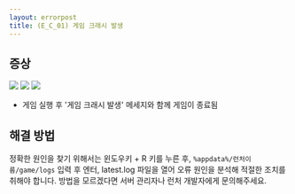 ```yaml
---
layout: errorpost
title: (E_C_01) 게임 크래시 발생
---
```


## 증상

![]({{site.url}}/assets/E_C_01_01.png)
![]({{site.url}}/assets/E_C_01_02.png)
![]({{site.url}}/assets/E_C_01_03.png)

- 게임 실행 후 '게임 크래시 발생' 메세지와 함께 게임이 종료됨

## 해결 방법

정확한 원인을 찾기 위해서는 윈도우키 + R 키를 누른 후, `%appdata%/런처이름/game/logs` 입력 후 엔터, latest.log 파일을 열어 오류 원인을 분석해 적절한 조치를 취해야 합니다. 방법을 모르겠다면 서버 관리자나 런처 개발자에게 문의해주세요. 